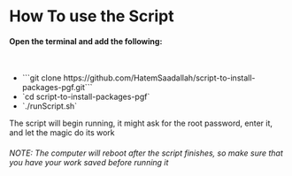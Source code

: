 # How To use the Script

<h4>Open the terminal and add the following: </h4>
<br />
<p> <ul> <li>```git clone https://github.com/HatemSaadallah/script-to-install-packages-pgf.git```</li> <li>`cd script-to-install-packages-pgf`
  </li> <li>`./runScript.sh`</li></ul> </p>

<p>The script will begin running, it might ask for the root password, enter it, and let the magic do its work</p>

<h6>NOTE: The computer will reboot after the script finishes, so make sure that you have your work saved before running it</h6>
